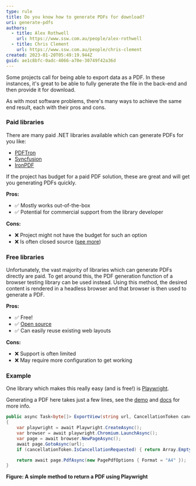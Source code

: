 ```yaml
---
type: rule
title: Do you know how to generate PDFs for download?
uri: generate-pdfs
authors:
  - title: Alex Rothwell
    url: https://www.ssw.com.au/people/alex-rothwell
  - title: Chris Clement
    url: https://www.ssw.com.au/people/chris-clement
created: 2023-01-20T05:49:19.944Z
guid: ae1c8bfc-0adc-4066-a70e-30749f42a36d
---
```

Some projects call for being able to export data as a PDF. In these instances, it's great to be able to fully generate the file in the back-end and then provide it for download.

As with most software problems, there's many ways to achieve the same end result, each with their pros and cons.

<!--endintro-->

### Paid libraries

There are many paid .NET libraries available which can generate PDFs for you like:

* [PDFTron](https://www.pdftron.com)
* [Syncfusion](https://www.syncfusion.com/document-processing/pdf-framework/net-core/pdf-library)
* [IronPDF](https://ironpdf.com)

If the project has budget for a paid PDF solution, these are great and will get you generating PDFs quickly.

**Pros:**

* ✅ Mostly works out-of-the-box
* ✅ Potential for commercial support from the library developer

**Cons:**

* ❌ Project might not have the budget for such an option
* ❌ Is often closed source ([see more](/why-use-open-source))

### Free libraries

Unfortunately, the vast majority of libraries which can generate PDFs directly are paid. To get around this, the PDF generation function of a browser testing library can be used instead. Using this method, the desired content is rendered in a headless browser and that browser is then used to generate a PDF.

**Pros:**

* ✅ Free!
* ✅ [Open source](/why-use-open-source)
* ✅ Can easily reuse existing web layouts

**Cons:**

* ❌ Support is often limited
* ❌ May require more configuration to get working

### Example

One library which makes this really easy (and is free!) is [Playwright](https://playwright.dev/dotnet).

Generating a PDF here takes just a few lines, see the [demo](https://try.playwright.tech/?e=generate-pdf) and [docs](https://playwright.dev/dotnet/docs/api/class-page#page-pdf) for more info.

``` csharp
public async Task<byte[]> ExportView(string url, CancellationToken cancellationToken)
{
    var playwright = await Playwright.CreateAsync();
    var browser = await playwright.Chromium.LaunchAsync();
    var page = await browser.NewPageAsync();
    await page.GotoAsync(url);
    if (cancellationToken.IsCancellationRequested) { return Array.Empty<byte>(); }

    return await page.PdfAsync(new PagePdfOptions { Format = "A4" });
}
```

**Figure: A simple method to return a PDF using Playwright**
